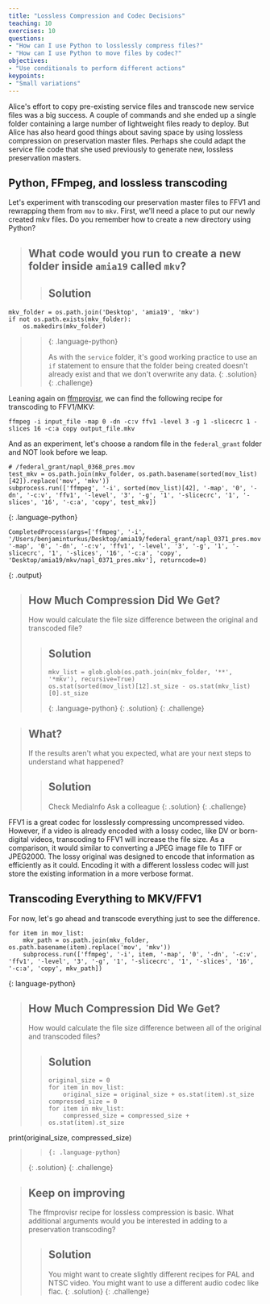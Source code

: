 ```yaml
---
title: "Lossless Compression and Codec Decisions"
teaching: 10
exercises: 10
questions:
- "How can I use Python to losslessly compress files?"
- "How can I use Python to move files by codec?"
objectives:
- "Use conditionals to perform different actions"
keypoints:
- "Small variations"
---
```


Alice's effort to copy pre-existing service files and transcode new service files was a big success. A couple of commands and she ended up a single folder containing a large number of lightweight files ready to deploy. But Alice has also heard good things about saving space by using lossless compression on preservation master files. Perhaps she could adapt the service file code that she used previously to generate new, lossless preservation masters.

## Python, FFmpeg, and lossless transcoding

Let's experiment with transcoding our preservation master files to FFV1 and rewrapping them from `mov` to `mkv`.
First, we'll need a place to put our newly created mkv files. Do you remember how to create a new directory using Python?

> ## What code would you run to create a new folder inside `amia19` called `mkv`?
> 
> > ## Solution
> >
~~~
mkv_folder = os.path.join('Desktop', 'amia19', 'mkv')
if not os.path.exists(mkv_folder):
	os.makedirs(mkv_folder)
~~~
> > {: .language-python}
> >
> >
> > As with the `service` folder, it's good working practice to use an `if` statement to ensure that the folder being created doesn't already exist and that we don't overwrite any data. 
> {: .solution}
{: .challenge} 

Leaning again on [ffmprovisr](https://amiaopensource.github.io/ffmprovisr/), we can find the following recipe for transcoding to FFV1/MKV:

`ffmpeg -i input_file -map 0 -dn -c:v ffv1 -level 3 -g 1 -slicecrc 1 -slices 16 -c:a copy output_file.mkv`

And as an experiment, let's choose a random file in the `federal_grant` folder and NOT look before we leap.

~~~
# /federal_grant/napl_0368_pres.mov
test_mkv = os.path.join(mkv_folder, os.path.basename(sorted(mov_list)[42]).replace('mov', 'mkv'))
subprocess.run(['ffmpeg', '-i', sorted(mov_list)[42], '-map', '0', '-dn', '-c:v', 'ffv1', '-level', '3', '-g', '1', '-slicecrc', '1', '-slices', '16', '-c:a', 'copy', test_mkv])
~~~
{: .language-python}

~~~
CompletedProcess(args=['ffmpeg', '-i', '/Users/benjaminturkus/Desktop/amia19/federal_grant/napl_0371_pres.mov', '-map', '0', '-dn', '-c:v', 'ffv1', '-level', '3', '-g', '1', '-slicecrc', '1', '-slices', '16', '-c:a', 'copy', 'Desktop/amia19/mkv/napl_0371_pres.mkv'], returncode=0)
~~~
{: .output}

> ## How Much Compression Did We Get?
> How would calculate the file size difference between the original and transcoded file?
> > ## Solution
> > ~~~
>> mkv_list = glob.glob(os.path.join(mkv_folder, '**', '*mkv'), recursive=True)
> > os.stat(sorted(mov_list)[12].st_size - os.stat(mkv_list)[0].st_size
> > ~~~
> > {: .language-python}
> {: .solution}
{: .challenge}

> ## What?
> If the results aren't what you expected, what are your next steps to understand what happened?
> > ## Solution
> > Check MediaInfo
> > Ask a colleague
> {: .solution}
{: .challenge}

FFV1 is a great codec for losslessly compressing uncompressed video.
However, if a video is already encoded with a lossy codec, like DV or born-digital videos, transcoding to FFV1 will increase the file size.
As a comparison, it would similar to converting a JPEG image file to TIFF or JPEG2000.
The lossy original was designed to encode that information as efficiently as it could.
Encoding it with a different lossless codec will just store the existing information in a more verbose format.

## Transcoding Everything to MKV/FFV1
For now, let's go ahead and transcode everything just to see the difference.

~~~
for item in mov_list:
    mkv_path = os.path.join(mkv_folder, os.path.basename(item).replace('mov', 'mkv'))
    subprocess.run(['ffmpeg', '-i', item, '-map', '0', '-dn', '-c:v', 'ffv1', '-level', '3', '-g', '1', '-slicecrc', '1', '-slices', '16', '-c:a', 'copy', mkv_path])
~~~
{: language-python}

> ## How Much Compression Did We Get?
> How would calculate the file size difference between all of the original and transcoded files?
> > ## Solution
> > ~~~
> > original_size = 0
> > for item in mov_list:
> >     original_size = original_size + os.stat(item).st_size
> > compressed_size = 0
> > for item in mkv_list:
> >     compressed_size = compressed_size + os.stat(item).st_size
print(original_size, compressed_size)
> > ~~~
> > {: .language-python}
> {: .solution}
{: .challenge}

> ## Keep on improving
> The ffmprovisr recipe for lossless compression is basic.
> What additional arguments would you be interested in adding to a preservation transcoding?
> > ## Solution
> > You might want to create slightly different recipes for PAL and NTSC video.
> > You might want to use a different audio codec like flac.
> {: .solution}
{: .challenge}
